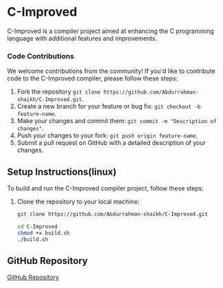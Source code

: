 # C-Improved

C-Improved is a compiler project aimed at enhancing the C programming language with additional features and improvements.

### Code Contributions

We welcome contributions from the community! If you'd like to contribute code to the C-Improved compiler, please follow these steps:

1. Fork the repository `git clone https://github.com/Abdurrahman-shaikh/C-Improved.git`.
2. Create a new branch for your feature or bug fix: `git checkout -b feature-name`.
3. Make your changes and commit them: `git commit -m "Description of changes"`.
4. Push your changes to your fork: `git push origin feature-name`.
5. Submit a pull request on GitHub with a detailed description of your changes.

## Setup Instructions(linux)

To build and run the C-Improved compiler project, follow these steps:

1. Clone the repository to your local machine:
   ```bash
   git clone https://github.com/Abdurrahman-shaikh/C-Improved.git

   cd C-Improved
   chmod +x build.sh
   ./build.sh


## GitHub Repository

[GitHub Repository](https://github.com/Abdurrahman-shaikh/C-Improved.git)
